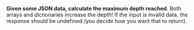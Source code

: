 **Given some JSON data, calculate the maximum depth reached**. Both arrays and dictionaries increase the depth! If the input is invalid data, the response should be undefined (you decide how you want that to return).